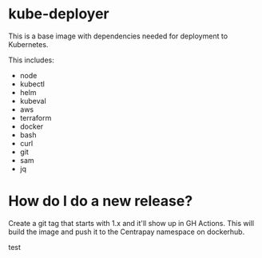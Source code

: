 # kube-deployer

This is a base image with dependencies needed for deployment to Kubernetes.

This includes:

- node
- kubectl
- helm
- kubeval
- aws
- terraform
- docker
- bash
- curl
- git
- sam
- jq

# How do I do a new release?

Create a git tag that starts with 1.x and it'll show up in GH Actions. This
will build the image and push it to the Centrapay namespace on dockerhub.

test
